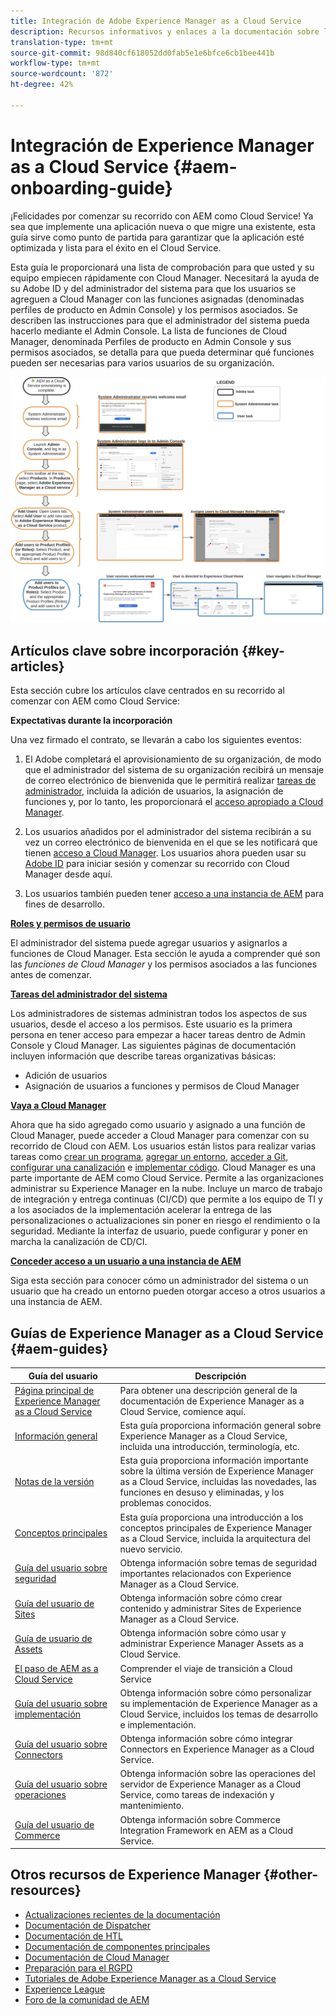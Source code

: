 ```yaml
---
title: Integración de Adobe Experience Manager as a Cloud Service
description: Recursos informativos y enlaces a la documentación sobre la integración de Adobe Experience Manager as a Cloud Service
translation-type: tm+mt
source-git-commit: 98d840cf618052dd0fab5e1e6bfce6cb1bee441b
workflow-type: tm+mt
source-wordcount: '872'
ht-degree: 42%

---
```



# Integración de Experience Manager as a Cloud Service {#aem-onboarding-guide}

¡Felicidades por comenzar su recorrido con AEM como Cloud Service! Ya sea que implemente una aplicación nueva o que migre una existente, esta guía sirve como punto de partida para garantizar que la aplicación esté optimizada y lista para el éxito en el Cloud Service.

Esta guía le proporcionará una lista de comprobación para que usted y su equipo empiecen rápidamente con Cloud Manager. Necesitará la ayuda de su Adobe ID y del administrador del sistema para que los usuarios se agreguen a Cloud Manager con las funciones asignadas (denominadas perfiles de producto en Admin Console) y los permisos asociados. Se describen las instrucciones para que el administrador del sistema pueda hacerlo mediante el Admin Console. La lista de funciones de Cloud Manager, denominada Perfiles de producto en Admin Console y sus permisos asociados, se detalla para que pueda determinar qué funciones pueden ser necesarias para varios usuarios de su organización.

![](/help/onboarding/getting-access-to-aem-in-cloud/assets/customer-journey.png)

## Artículos clave sobre incorporación {#key-articles}

Esta sección cubre los artículos clave centrados en su recorrido al comenzar con AEM como Cloud Service:

**Expectativas durante la incorporación**

Una vez firmado el contrato, se llevarán a cabo los siguientes eventos:

1. El Adobe completará el aprovisionamiento de su organización, de modo que el administrador del sistema de su organización recibirá un mensaje de correo electrónico de bienvenida que le permitirá realizar [tareas de administrador](/help/onboarding/what-is-required/add-users-assign-cm-roles.md), incluida la adición de usuarios, la asignación de funciones y, por lo tanto, les proporcionará el [acceso apropiado a Cloud Manager](/help/onboarding/what-is-required/navigate-to-cloud-manager.md).

1. Los usuarios añadidos por el administrador del sistema recibirán a su vez un correo electrónico de bienvenida en el que se les notificará que tienen [acceso a Cloud Manager](/help/onboarding/what-is-required/navigate-to-cloud-manager.md). Los usuarios ahora pueden usar su [Adobe ID](/help/onboarding/what-is-required/get-your-adobe-id.md) para iniciar sesión y comenzar su recorrido con Cloud Manager desde aquí.


1. Los usuarios también pueden tener [acceso a una instancia de AEM](/help/onboarding/what-is-required/accessing-aem-instance.md) para fines de desarrollo.

**[Roles y permisos de usuario](/help/onboarding/what-is-required/user-roles-permissions.md)**

El administrador del sistema puede agregar usuarios y asignarlos a funciones de Cloud Manager. Esta sección le ayuda a comprender qué son las *funciones de Cloud Manager* y los permisos asociados a las funciones antes de comenzar.

**[Tareas del administrador del sistema](/help/onboarding/what-is-required/add-users-assign-cm-roles.md)**

Los administradores de sistemas administran todos los aspectos de sus usuarios, desde el acceso a los permisos. Este usuario es la primera persona en tener acceso para empezar a hacer tareas dentro de Admin Console y Cloud Manager.
Las siguientes páginas de documentación incluyen información que describe tareas organizativas básicas:

* Adición de usuarios
* Asignación de usuarios a funciones y permisos de Cloud Manager

**[Vaya a Cloud Manager](/help/onboarding/what-is-required/navigate-to-cloud-manager.md)**

Ahora que ha sido agregado como usuario y asignado a una función de Cloud Manager, puede acceder a Cloud Manager para comenzar con su recorrido de Cloud con AEM. Los usuarios están listos para realizar varias tareas como [crear un programa](/help/onboarding/getting-access-to-aem-in-cloud/understand-program-types.md), [agregar un entorno](/help/implementing/cloud-manager/manage-environments.md), [acceder a Git](/help/implementing/cloud-manager/accessing-git.md), [configurar una canalización](/help/implementing/cloud-manager/configure-pipeline.md) e [implementar código](/help/implementing/cloud-manager/deploy-code.md).
Cloud Manager es una parte importante de AEM como Cloud Service. Permite a las organizaciones administrar su Experience Manager en la nube. Incluye un marco de trabajo de integración y entrega continuas (CI/CD) que permite a los equipo de TI y a los asociados de la implementación acelerar la entrega de las personalizaciones o actualizaciones sin poner en riesgo el rendimiento o la seguridad. Mediante la interfaz de usuario, puede configurar y poner en marcha la canalización de CD/CI.

**[Conceder acceso a un usuario a una instancia de AEM](/help/onboarding/what-is-required/accessing-aem-instance.md)**

Siga esta sección para conocer cómo un administrador del sistema o un usuario que ha creado un entorno pueden otorgar acceso a otros usuarios a una instancia de AEM.

## Guías de Experience Manager as a Cloud Service {#aem-guides}

| Guía del usuario | Descripción |
|---|---|
| [Página principal de Experience Manager as a Cloud Service](/help/landing/home.md) | Para obtener una descripción general de la documentación de Experience Manager as a Cloud Service, comience aquí. |
| [Información general](/help/overview/home.md) | Esta guía proporciona información general sobre Experience Manager as a Cloud Service, incluida una introducción, terminología, etc. |
| [Notas de la versión](/help/release-notes/home.md) | Esta guía proporciona información importante sobre la última versión de Experience Manager as a Cloud Service, incluidas las novedades, las funciones en desuso y eliminadas, y los problemas conocidos. |
| [Conceptos principales](/help/core-concepts/home.md) | Esta guía proporciona una introducción a los conceptos principales de Experience Manager as a Cloud Service, incluida la arquitectura del nuevo servicio. |
| [Guía del usuario sobre seguridad](/help/security/home.md) | Obtenga información sobre temas de seguridad importantes relacionados con Experience Manager as a Cloud Service. |
| [Guía del usuario de Sites](/help/sites-cloud/home.md) | Obtenga información sobre cómo crear contenido y administrar Sites de Experience Manager as a Cloud Service. |
| [Guía de usuario de Assets](/help/assets/home.md) | Obtenga información sobre cómo usar y administrar Experience Manager Assets as a Cloud Service. |
| [El paso de AEM as a Cloud Service](/help/move-to-cloud-service/home.md) | Comprender el viaje de transición a Cloud Service |
| [Guía del usuario sobre implementación](/help/implementing/home.md) | Obtenga información sobre cómo personalizar su implementación de Experience Manager as a Cloud Service, incluidos los temas de desarrollo e implementación. |
| [Guía del usuario sobre Connectors](/help/connectors/home.md) | Obtenga información sobre cómo integrar Connectors en Experience Manager as a Cloud Service. |
| [Guía del usuario sobre operaciones](/help/operations/home.md) | Obtenga información sobre las operaciones del servidor de Experience Manager as a Cloud Service, como tareas de indexación y mantenimiento. |
| [Guía del usuario de Commerce](/help/commerce-cloud/home.md) | Obtenga información sobre Commerce Integration Framework en AEM as a Cloud Service. |

## Otros recursos de Experience Manager {#other-resources}

* [Actualizaciones recientes de la documentación](https://helpx.adobe.com/experience-manager/documentation-updates.html#AEMasaCloudService)
* [Documentación de Dispatcher](/help/implementing/dispatcher/overview.md)
* [Documentación de HTL](https://docs.adobe.com/content/help/es-ES/experience-manager-htl/using/overview.html)
* [Documentación de componentes principales](https://docs.adobe.com/content/help/es-ES/experience-manager-core-components/using/introduction.html)
* [Documentación de Cloud Manager](https://docs.adobe.com/content/help/en/experience-manager-cloud-service/onboarding/getting-access/cloud-service-programs/first-time-login.html)
* [Preparación para el RGPD](/help/onboarding/data-privacy-and-protection-readiness/aem-readiness.md)
* [Tutoriales de Adobe Experience Manager as a Cloud Service](https://docs.adobe.com/content/help/es-ES/experience-manager-learn/cloud-service/overview.html)
* [Experience League](https://guided.adobe.com/?promoid=K42KVXHD&amp;mv=other#solutions/experience-manager)
* [Foro de la comunidad de AEM](https://forums.adobe.com/community/experience-cloud/marketing-cloud/experience-manager)